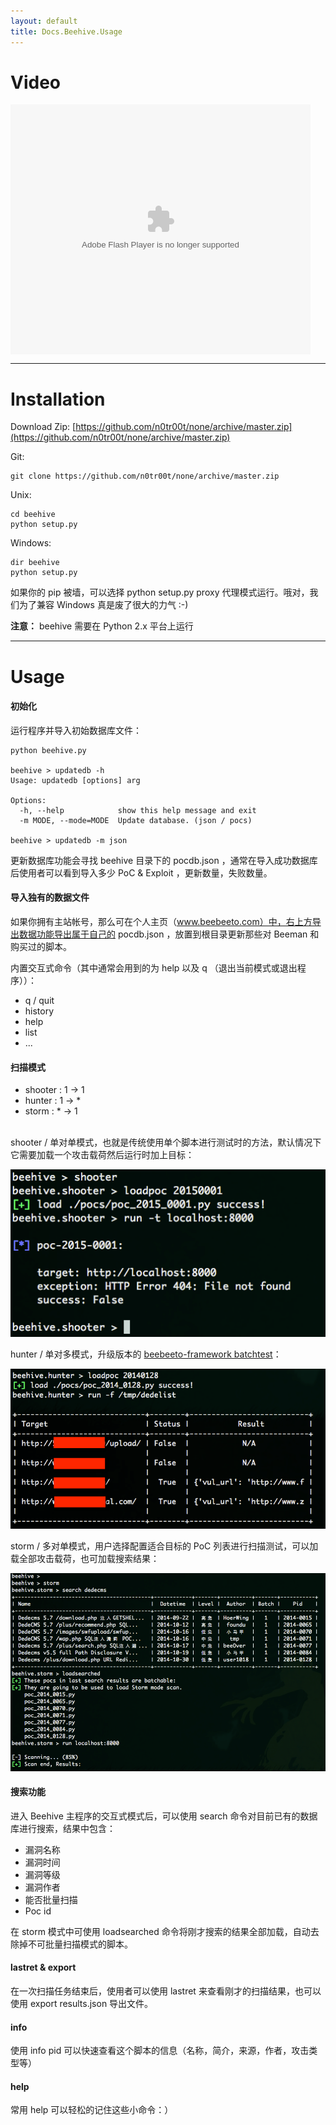 ```yaml
---
layout: default
title: Docs.Beehive.Usage
---
```


# Video

<embed src="http://player.youku.com/player.php/sid/XMTI3OTIyMzA3Mg==/v.swf" allowFullScreen="true" quality="high" width="480" height="400" align="middle" allowScriptAccess="always" type="application/x-shockwave-flash">
<hr class="content-hr">

# Installation

Download Zip: [https://github.com/n0tr00t/none/archive/master.zip](https://github.com/n0tr00t/none/archive/master.zip)

Git:

    git clone https://github.com/n0tr00t/none/archive/master.zip

Unix:

    cd beehive
    python setup.py

Windows:

    dir beehive
    python setup.py

如果你的 pip 被墙，可以选择 python setup.py proxy 代理模式运行。哦对，我们为了兼容 Windows 真是废了很大的力气 :-)

<b>注意：</b> beehive 需要在 Python 2.x 平台上运行

<hr class="content-hr">

# Usage

#### 初始化

运行程序并导入初始数据库文件：

    python beehive.py

    beehive > updatedb -h
    Usage: updatedb [options] arg

    Options:
      -h, --help            show this help message and exit
      -m MODE, --mode=MODE  Update database. (json / pocs)

    beehive > updatedb -m json

更新数据库功能会寻找 beehive 目录下的 pocdb.json ，通常在导入成功数据库后使用者可以看到导入多少 PoC & Exploit ，更新数量，失败数量。

#### 导入独有的数据文件

如果你拥有主站帐号，那么可在个人主页（www.beebeeto.com）中，右上方导出数据功能导出属于自己的 pocdb.json ，放置到根目录更新那些对 Beeman 和购买过的脚本。

内置交互式命令（其中通常会用到的为 help 以及 q （退出当前模式或退出程序））：

- q / quit
- history
- help
- list
- ...

#### 扫描模式

* shooter : 1 -> 1
* hunter  : 1 -> *
* storm   : * -> 1

<br>
shooter / 单对单模式，也就是传统使用单个脚本进行测试时的方法，默认情况下它需要加载一个攻击载荷然后运行时加上目标：

![/static/img/Screenshots_beehive_2.png](/static/img/Screenshots_beehive_2.png)

hunter / 单对多模式，升级版本的 [beebeeto-framework batchtest](http://www.beebeeto.com/article/5/)：

![/static/img/Screenshots_beehive_3.png](/static/img/Screenshots_beehive_3.png)

storm / 多对单模式，用户选择配置适合目标的 PoC 列表进行扫描测试，可以加载全部攻击载荷，也可加载搜索结果：

![/static/img/Screenshots_beehive_4.png](/static/img/Screenshots_beehive_4.png)


#### 搜索功能

进入 Beehive 主程序的交互式模式后，可以使用 search 命令对目前已有的数据库进行搜索，结果中包含：

- 漏洞名称
- 漏洞时间
- 漏洞等级
- 漏洞作者
- 能否批量扫描
- Poc id

在 storm 模式中可使用 loadsearched 命令将刚才搜索的结果全部加载，自动去除掉不可批量扫描模式的脚本。

#### lastret & export

在一次扫描任务结束后，使用者可以使用 lastret 来查看刚才的扫描结果，也可以使用 export results.json 导出文件。

#### info

使用 info pid 可以快速查看这个脚本的信息（名称，简介，来源，作者，攻击类型等）

#### help

常用 help 可以轻松的记住这些小命令：）
